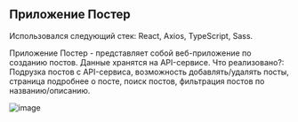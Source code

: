 ## Приложение Постер
Использовался следующий стек: React, Axios, TypeScript, Sass.

Приложение Постер - представляет собой веб-приложение по созданию постов. Данные хранятся на API-сервисе. Что реализовано?: Подрузка постов с API-сервиса, возможность добавлять/удалять посты, страница подробнее о посте, поиск постов, фильтрация постов по названию/описанию.

![image](https://github.com/user-attachments/assets/058f7b86-a922-488a-8af5-b184100de5e4)

